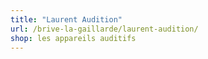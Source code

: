 ```yaml
---
title: "Laurent Audition"
url: /brive-la-gaillarde/laurent-audition/
shop: les appareils auditifs
---
```

